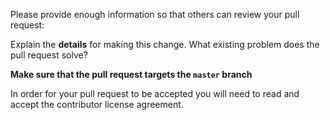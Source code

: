 Please provide enough information so that others can review your pull request:

Explain the **details** for making this change. What existing problem does the pull request solve?

**Make sure that the pull request targets the `master` branch**

In order for your pull request to be accepted you will need to read and accept the contributor license agreement.
